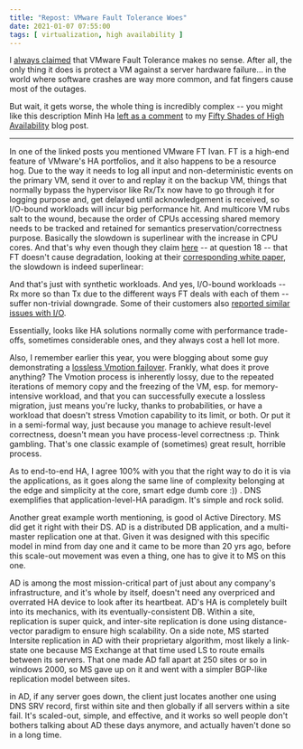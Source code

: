 ```yaml
---
title: "Repost: VMware Fault Tolerance Woes"
date: 2021-01-07 07:55:00
tags: [ virtualization, high availability ]
---
```

I [always claimed](https://blog.ipspace.net/2011/08/high-availability-fallacies.html) that VMware Fault Tolerance makes no sense. After all, the only thing it does is protect a VM against a server hardware failure... in the world where software crashes are way more common, and fat fingers cause most of the outages. 

But wait, it gets worse, the whole thing is incredibly complex -- you might like this description Minh Ha [left as a comment](https://blog.ipspace.net/2020/12/50-shades-high-availability.html#277) to my [Fifty Shades of High Availability](https://blog.ipspace.net/2020/12/50-shades-high-availability.html) blog post.
<!--more-->
---

In one of the linked posts you mentioned VMware FT Ivan. FT is a high-end feature of VMware's HA portfolios, and it also happens to be a resource hog. Due to the way it needs to log all input and non-deterministic events on the primary VM, send it over to and replay it on the backup VM, things that normally bypass the hypervisor like Rx/Tx now have to go through it for logging purpose and, get delayed until acknowledgement is received, so I/O-bound workloads will incur big performance hit. And multicore VM rubs salt to the wound, because the order of CPUs accessing shared memory needs to be tracked and retained for semantics preservation/correctness purpose. Basically the slowdown is superlinear with the increase in CPU cores. And that's why even though they claim [here](https://kb.vmware.com/s/article/1013428) -- at question 18 -- that FT doesn't cause degradation, looking at their [corresponding white paper](http://www.vmware.com/files/pdf/techpaper/VMware-vSphere6-FT-arch-perf.pdf), the slowdown is indeed superlinear:

And that's just with synthetic workloads. And yes, I/O-bound workloads -- Rx more so than Tx due to the different ways FT deals with each of them -- suffer non-trivial downgrade. Some of their customers also [reported similar issues with I/O](https://communities.vmware.com/t5/ESXi-Discussions/Fault-Tolerance-slow-network-performance/m-p/1770123).

Essentially, looks like HA solutions normally come with performance trade-offs, sometimes considerable ones, and they always cost a hell lot more.

Also, I remember earlier this year, you were blogging about some guy demonstrating a [lossless Vmotion failover](https://blog.ipspace.net/2020/03/the-myth-of-lossless-vmotion.html). Frankly, what does it prove anything? The Vmotion process is inherently lossy, due to the repeated iterations of memory copy and the freezing of the VM, esp. for memory-intensive workload, and that you can successfully execute a lossless migration, just means you're lucky, thanks to probabilities, or have a workload that doesn't stress Vmotion capability to its limit, or both. Or put it in a semi-formal way, just because you manage to achieve result-level correctness, doesn't mean you have process-level correctness :p. Think gambling. That's one classic example of (sometimes) great result, horrible process.

As to end-to-end HA, I agree 100% with you that the right way to do it is via the applications, as it goes along the same line of complexity belonging at the edge and simplicity at the core, smart edge dumb core :)) . DNS exemplifies that application-level-HA paradigm. It's simple and rock solid.

Another great example worth mentioning, is good ol Active Directory. MS did get it right with their DS. AD is a distributed DB application, and a multi-master replication one at that. Given it was designed with this specific model in mind from day one and it came to be more than 20 yrs ago, before this scale-out movement was even a thing, one has to give it to MS on this one.

AD is among the most mission-critical part of just about any company's infrastructure, and it's whole by itself, doesn't need any overpriced and overrated HA device to look after its heartbeat. AD's HA is completely built into its mechanics, with its eventually-consistent DB. Within a site, replication is super quick, and inter-site replication is done using distance-vector paradigm to ensure high scalability. On a side note, MS started Intersite replication in AD with their proprietary algorithm, most likely a link-state one because MS Exchange at that time used LS to route emails between its servers. That one made AD fall apart at 250 sites or so in windows 2000, so MS gave up on it and went with a simpler BGP-like replication model between sites.

in AD, if any server goes down, the client just locates another one using DNS SRV record, first within site and then globally if all servers within a site fail. It's scaled-out, simple, and effective, and it works so well people don't bothers talking about AD these days anymore, and actually haven't done so in a long time.
